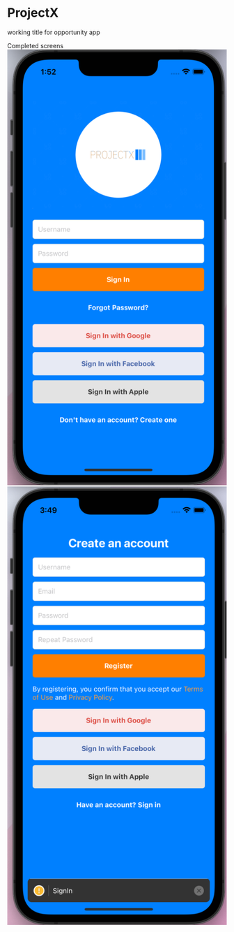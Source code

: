# ProjectX
working title for opportunity app

Completed screens
![Screenshot](assets/images/SignInScreen.png)
![Screenshot](assets/images/SignUpScreen.png)
